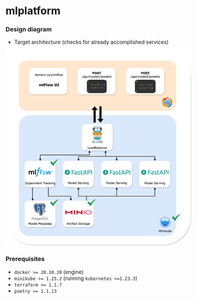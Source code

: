 # mlplatform

### Design diagram

* Target architecture (checks for already accomplished services)

![Design diagram](mlplatform-design-diagram.drawio.png)

### Prerequisites

* `docker >= 20.10.20` (engine)
* `minikube >= 1.25.2` (running `kubernetes >=1.23.3`)
* `terraform >= 1.1.7`
* `poetry >= 1.1.13`